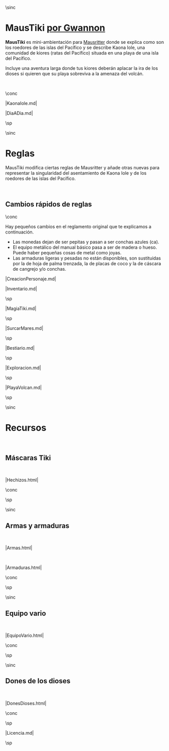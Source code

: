 \sinc

# MausTiki [por Gwannon](https://gwannon.itch.io/maustiki)

**MausTiki** es mini-ambientación para [Mausritter](https://losing-games.itch.io/mausritter) donde se explica como son los roedores de las islas del Pacífico y se describe Kaona Iole, una comunidad de kiores (ratas del Pacífico) situada en una playa de una isla del Pacífico.

Incluye una aventura larga donde tus kiores deberán aplacar la ira de los dioses si quieren que su playa sobreviva a la amenaza del volcán.

&nbsp;

\conc

|KaonaIole.md|

|DiaADia.md|

\sp

\sinc

# Reglas

MausTiki modifica ciertas reglas de Mausritter y añade otras nuevas para representar la singularidad del asentamiento de Kaona Iole y de los roedores de las islas del Pacífico.

&nbsp;

## Cambios rápidos de reglas

\conc

Hay pequeños cambios en el reglamento original que te explicamos a continuación.

* Las monedas dejan de ser pepitas y pasan a ser conchas azules (ca).
* El equipo metálico del manual básico pasa a ser de madera o hueso. Puede haber pequeñas cosas de metal como joyas.
* Las armaduras ligeras y pesadas no están disponibles, son sustituidas por la de hoja de palma trenzada, la de placas de coco y la de cáscara de cangrejo y/o conchas.

|CreacionPersonaje.md|

|Inventario.md|

\sp

|MagiaTiki.md|

\sp

|SurcarMares.md|

\sp

|Bestiario.md|

\sp

|Exploracion.md|

\sp

|PlayaVolcan.md|

\sp

\sinc

# Recursos

&nbsp;

## Máscaras Tiki

&nbsp;

|Hechizos.html|

\conc

\sp

\sinc

## Armas y armaduras

&nbsp;

|Armas.html|

&nbsp;

|Armaduras.html|

\conc

\sp

\sinc

## Equipo vario

&nbsp;

|EquipoVario.html|

\conc

\sp

\sinc

## Dones de los dioses

&nbsp;

|DonesDioses.html|

\conc

\sp

|Licencia.md|

\sp
